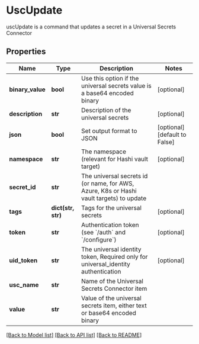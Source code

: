# UscUpdate

uscUpdate is a command that updates a secret in a Universal Secrets Connector
## Properties
Name | Type | Description | Notes
------------ | ------------- | ------------- | -------------
**binary_value** | **bool** | Use this option if the universal secrets value is a base64 encoded binary | [optional] 
**description** | **str** | Description of the universal secrets | [optional] 
**json** | **bool** | Set output format to JSON | [optional] [default to False]
**namespace** | **str** | The namespace (relevant for Hashi vault target) | [optional] 
**secret_id** | **str** | The universal secrets id (or name, for AWS, Azure, K8s or Hashi vault targets) to update | 
**tags** | **dict(str, str)** | Tags for the universal secrets | [optional] 
**token** | **str** | Authentication token (see &#x60;/auth&#x60; and &#x60;/configure&#x60;) | [optional] 
**uid_token** | **str** | The universal identity token, Required only for universal_identity authentication | [optional] 
**usc_name** | **str** | Name of the Universal Secrets Connector item | 
**value** | **str** | Value of the universal secrets item, either text or base64 encoded binary | 

[[Back to Model list]](../README.md#documentation-for-models) [[Back to API list]](../README.md#documentation-for-api-endpoints) [[Back to README]](../README.md)


